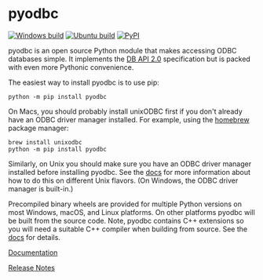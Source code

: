 # pyodbc

[![Windows build](https://ci.appveyor.com/api/projects/status/github/mkleehammer/pyodbc?branch=master&svg=true&passingText=Windows%20build&failingText=Windows%20build)](https://ci.appveyor.com/project/mkleehammer/pyodbc)
[![Ubuntu build](https://github.com/mkleehammer/pyodbc/actions/workflows/ubuntu_build.yml/badge.svg)](https://github.com/mkleehammer/pyodbc/actions/workflows/ubuntu_build.yml)
[![PyPI](https://img.shields.io/pypi/v/pyodbc?color=brightgreen)](https://pypi.org/project/pyodbc/)

pyodbc is an open source Python module that makes accessing ODBC databases simple.  It
implements the [DB API 2.0](https://www.python.org/dev/peps/pep-0249) specification but is packed with even more Pythonic convenience.

The easiest way to install pyodbc is to use pip:

    python -m pip install pyodbc

On Macs, you should probably install unixODBC first if you don't already have an ODBC
driver manager installed.  For example, using the [homebrew](https://brew.sh/) package manager:

    brew install unixodbc
    python -m pip install pyodbc

Similarly, on Unix you should make sure you have an ODBC driver manager installed before
installing pyodbc.  See the [docs](https://github.com/mkleehammer/pyodbc/wiki/Install)
for more information about how to do this on different Unix flavors.  (On Windows, the
ODBC driver manager is built-in.)

Precompiled binary wheels are provided for multiple Python versions on most Windows, macOS,
and Linux platforms.  On other platforms pyodbc will be built from the source code.  Note,
pyodbc contains C++ extensions so you will need a suitable C++ compiler when building from
source.  See the [docs](https://github.com/mkleehammer/pyodbc/wiki/Install) for details.

[Documentation](https://github.com/mkleehammer/pyodbc/wiki)

[Release Notes](https://github.com/mkleehammer/pyodbc/releases)
